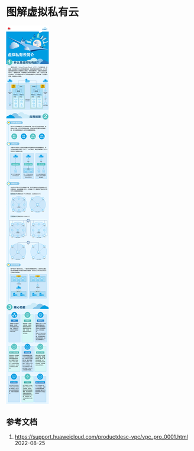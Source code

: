 # 图解虚拟私有云




![zh-cn_image_0000001246160517](https://raw.githubusercontent.com/RenJiangZhou2163/PicGo/main/Blogs/Pictures/zh-cn_image_0000001246160517.png)

## 参考文档

1. https://support.huaweicloud.com/productdesc-vpc/vpc_pro_0001.html    2022-08-25

